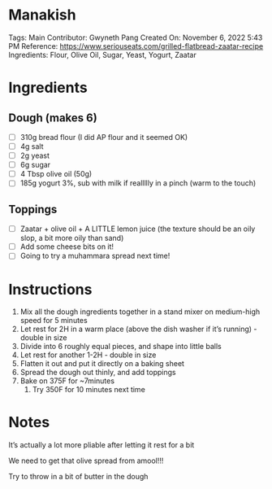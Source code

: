 # Manakish

Tags: Main
Contributor: Gwyneth Pang
Created On: November 6, 2022 5:43 PM
Reference: https://www.seriouseats.com/grilled-flatbread-zaatar-recipe
Ingredients: Flour, Olive Oil, Sugar, Yeast, Yogurt, Zaatar

# Ingredients

## Dough (makes 6)

- [ ]  310g bread flour (I did AP flour and it seemed OK)
- [ ]  4g salt
- [ ]  2g yeast
- [ ]  6g sugar
- [ ]  4 Tbsp olive oil (50g)
- [ ]  185g yogurt 3%, sub with milk if reallllly in a pinch (warm to the touch)

## Toppings

- [ ]  Zaatar + olive oil + A LITTLE lemon juice (the texture should be an oily slop, a bit more oily than sand)
- [ ]  Add some cheese bits on it!
- [ ]  Going to try a muhammara spread next time!

# Instructions

1. Mix all the dough ingredients together in a stand mixer on medium-high speed for 5 minutes
2. Let rest for 2H in a warm place (above the dish washer if it’s running) - double in size
3. Divide into 6 roughly equal pieces, and shape into little balls
4. Let rest for another 1-2H - double in size
5. Flatten it out and put it directly on a baking sheet
6. Spread the dough out thinly, and add toppings
7. Bake on 375F for ~7minutes
    1. Try 350F for 10 minutes next time

# Notes

It’s actually a lot more pliable after letting it rest for a bit

We need to get that olive spread from amool!!! 

Try to throw in a bit of butter in the dough